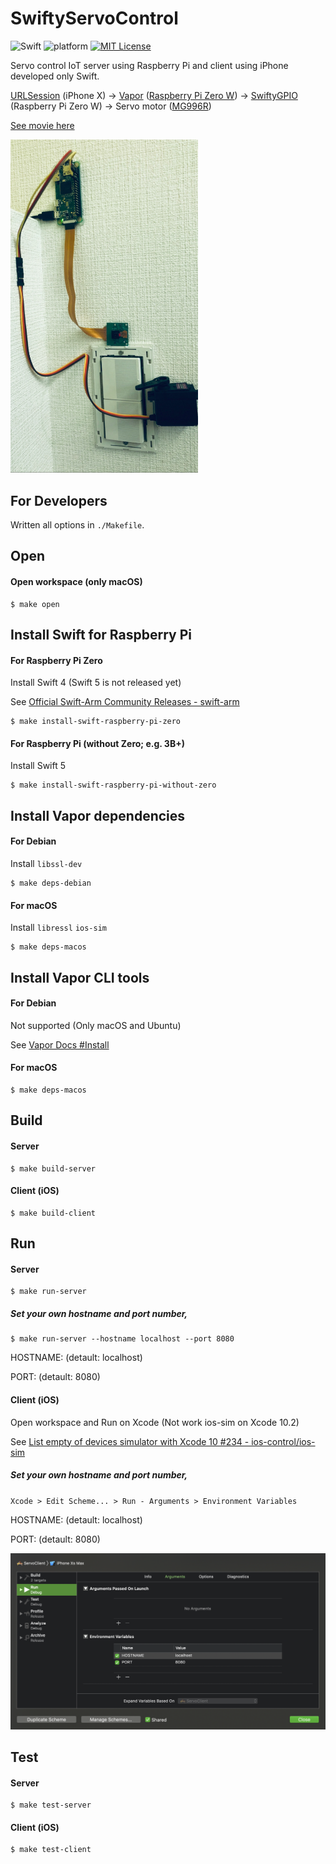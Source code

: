 # SwiftyServoControl

![Swift](https://img.shields.io/badge/Swift-5.0-orange.svg)
![platform](https://img.shields.io/badge/platform-RaspberryPi%20%20%7C%20iOS-333333.svg)
[![MIT License](http://img.shields.io/badge/license-MIT-blue.svg?style=flat)](https://github.com/YutoMizutani/SushiWallet/blob/master/LICENSE)

Servo control IoT server using Raspberry Pi and client using iPhone developed only Swift.

[URLSession](https://developer.apple.com/documentation/foundation/urlsession) (iPhone X) -> [Vapor](https://github.com/vapor/vapor) ([Raspberry Pi Zero W](https://www.raspberrypi.org/products/raspberry-pi-zero-w/)) -> [SwiftyGPIO](https://www.github.com/uraimo/SwiftyGPIO) (Raspberry Pi Zero W) -> Servo motor ([MG996R](https://servodatabase.com/servo/towerpro/mg996r))

[See movie here](https://twitter.com/EXPENSIVE_MAN/status/1118320693358153728)

<img src="https://raw.githubusercontent.com/YutoMizutani/SwiftyServoControl/master/pic/photo.jpg" width="300">

## For Developers

Written all options in `./Makefile`.

## Open

#### Open workspace (only macOS)
```
$ make open
```

## Install Swift for Raspberry Pi

#### For Raspberry Pi Zero
Install Swift 4 (Swift 5 is not released yet)

See [Official Swift-Arm Community Releases - swift-arm](https://packagecloud.io/swift-arm/release)

```
$ make install-swift-raspberry-pi-zero
```

#### For Raspberry Pi (without Zero; e.g. 3B+)
Install Swift 5

```
$ make install-swift-raspberry-pi-without-zero
```


## Install Vapor dependencies
#### For Debian
Install `libssl-dev`

```
$ make deps-debian
```

#### For macOS
Install `libressl` `ios-sim`

```
$ make deps-macos
```

## Install Vapor CLI tools

#### For Debian
Not supported (Only macOS and Ubuntu)

See [Vapor Docs #Install](https://docs.vapor.codes/3.0/install/ubuntu/)

#### For macOS
```
$ make deps-macos
```

## Build

#### Server
```
$ make build-server
```

#### Client (iOS)
```
$ make build-client
```

## Run

#### Server
```
$ make run-server
```

##### Set your own hostname and port number,
```
$ make run-server --hostname localhost --port 8080
```

HOSTNAME: (detault: localhost)

PORT:     (detault: 8080)

#### Client (iOS)
Open workspace and Run on Xcode (Not work ios-sim on Xcode 10.2)

See [List empty of devices simulator with Xcode 10 #234 - ios-control/ios-sim](https://github.com/ios-control/ios-sim/issues/234)

##### Set your own hostname and port number,
`Xcode > Edit Scheme... > Run - Arguments > Environment Variables`

HOSTNAME: (detault: localhost)

PORT:     (detault: 8080)

<img src="https://raw.githubusercontent.com/YutoMizutani/SwiftyServoControl/master/pic/xcode-screenshot.png" width="800">

## Test

#### Server
```
$ make test-server
```

#### Client (iOS)
```
$ make test-client
```